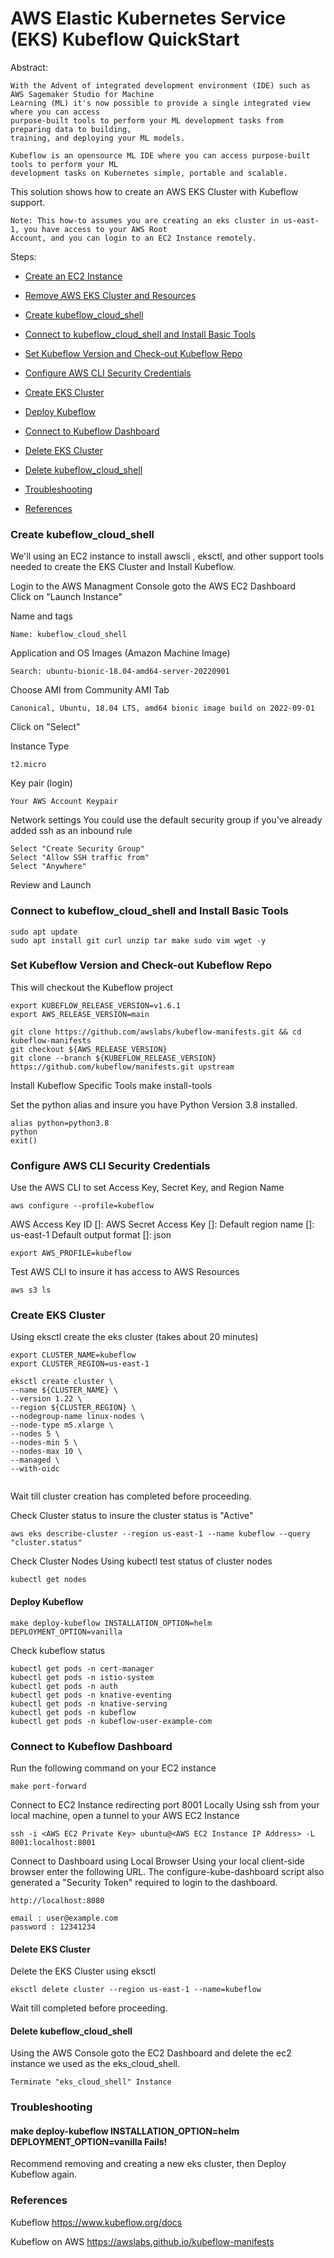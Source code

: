 AWS Elastic Kubernetes Service (EKS) Kubeflow QuickStart  
=======================================================
Abstract:
```
With the Advent of integrated development environment (IDE) such as AWS Sagemaker Studio for Machine
Learning (ML) it's now possible to provide a single integrated view where you can access
purpose-built tools to perform your ML development tasks from preparing data to building,
training, and deploying your ML models.

Kubeflow is an opensource ML IDE where you can access purpose-built tools to perform your ML
development tasks on Kubernetes simple, portable and scalable.

```
This solution shows how to create an AWS EKS Cluster with Kubeflow support.  
```
Note: This how-to assumes you are creating an eks cluster in us-east-1, you have access to your AWS Root
Account, and you can login to an EC2 Instance remotely.
```
Steps:  
* [Create an EC2 Instance](#create-an-ec2-instance)   
* [Remove AWS EKS Cluster and Resources](#remove-aws-eks-cluster-and-resources)  

* [Create kubeflow_cloud_shell]()
* [Connect to kubeflow_cloud_shell and Install Basic Tools]()
* [Set Kubeflow Version and Check-out Kubeflow Repo]()
* [Configure AWS CLI Security Credentials]()
* [Create EKS Cluster]()
* [Deploy Kubeflow]()
* [Connect to Kubeflow Dashboard]()
* [Delete EKS Cluster]()
* [Delete kubeflow_cloud_shell]()
* [Troubleshooting](#Troubleshooting)
* [References]()

### Create kubeflow_cloud_shell
We'll using an EC2 instance to install awscli , eksctl, and other support tools needed to create
the EKS Cluster and Install Kubeflow.

Login to the AWS Managment Console goto the AWS EC2 Dashboard  
Click on "Launch Instance"  

Name and tags
```
Name: kubeflow_cloud_shell
```
Application and OS Images (Amazon Machine Image)
```
Search: ubuntu-bionic-18.04-amd64-server-20220901
```
Choose AMI from Community AMI Tab
```
Canonical, Ubuntu, 18.04 LTS, amd64 bionic image build on 2022-09-01
```  
Click on "Select"

Instance Type
```
t2.micro
```
Key pair (login)
```
Your AWS Account Keypair
```
Network settings 
You could use the default security group if you've already added ssh as an inbound rule
```
Select "Create Security Group"
Select "Allow SSH traffic from"
Select "Anywhere"
```
Review and Launch  

### Connect to kubeflow_cloud_shell and Install Basic Tools
```
sudo apt update
sudo apt install git curl unzip tar make sudo vim wget -y
```

### Set Kubeflow Version and Check-out Kubeflow Repo
This will checkout the Kubeflow project
```
export KUBEFLOW_RELEASE_VERSION=v1.6.1
export AWS_RELEASE_VERSION=main

git clone https://github.com/awslabs/kubeflow-manifests.git && cd kubeflow-manifests
git checkout ${AWS_RELEASE_VERSION}
git clone --branch ${KUBEFLOW_RELEASE_VERSION} https://github.com/kubeflow/manifests.git upstream
```
Install Kubeflow Specific Tools
make install-tools

Set the python alias and insure you have Python Version 3.8 installed.
```
alias python=python3.8
python
exit()
```

### Configure AWS CLI Security Credentials
Use the AWS CLI to set Access Key, Secret Key, and Region Name
```
aws configure --profile=kubeflow
```
AWS Access Key ID []: <Your Access Key ID>
AWS Secret Access Key []: <Your Secret Access Key>
Default region name []: us-east-1
Default output format []: json

```
export AWS_PROFILE=kubeflow
```

Test AWS CLI to insure it has access to AWS Resources
```
aws s3 ls
```

### Create EKS Cluster 
Using eksctl create the eks cluster (takes about 20 minutes)
```
export CLUSTER_NAME=kubeflow
export CLUSTER_REGION=us-east-1
```
```
eksctl create cluster \
--name ${CLUSTER_NAME} \
--version 1.22 \
--region ${CLUSTER_REGION} \
--nodegroup-name linux-nodes \
--node-type m5.xlarge \
--nodes 5 \
--nodes-min 5 \
--nodes-max 10 \
--managed \
--with-oidc
    
```
Wait till cluster creation has completed before proceeding.  

Check Cluster status to insure the cluster status is "Active"
```
aws eks describe-cluster --region us-east-1 --name kubeflow --query "cluster.status"
```
Check Cluster Nodes Using kubectl test status of cluster nodes
```
kubectl get nodes
```
#### Deploy Kubeflow
```
make deploy-kubeflow INSTALLATION_OPTION=helm DEPLOYMENT_OPTION=vanilla
```

Check kubeflow status
```
kubectl get pods -n cert-manager
kubectl get pods -n istio-system
kubectl get pods -n auth
kubectl get pods -n knative-eventing
kubectl get pods -n knative-serving
kubectl get pods -n kubeflow
kubectl get pods -n kubeflow-user-example-com
```

### Connect to Kubeflow Dashboard
Run the following command on your EC2 instance
```
make port-forward
```

Connect to EC2 Instance redirecting port 8001 Locally
Using ssh from your local machine, open a tunnel to your AWS EC2 Instance
```
ssh -i <AWS EC2 Private Key> ubuntu@<AWS EC2 Instance IP Address> -L 8001:localhost:8001
```
Connect to Dashboard using Local Browser
Using your local client-side browser enter the following URL. The configure-kube-dashboard script
also generated a "Security Token" required to login to the dashboard.
```
http://localhost:8080

email : user@example.com
password : 12341234
```

#### Delete EKS Cluster
Delete the EKS Cluster using eksctl
```
eksctl delete cluster --region us-east-1 --name=kubeflow
```
Wait till completed before proceeding.  

#### Delete kubeflow_cloud_shell
Using the AWS Console goto the EC2 Dashboard and delete the ec2 instance we used as the eks_cloud_shell.
```
Terminate "eks_cloud_shell" Instance  
```
### Troubleshooting
#### make deploy-kubeflow INSTALLATION_OPTION=helm DEPLOYMENT_OPTION=vanilla Fails!
Recommend removing and creating a new eks cluster, then Deploy Kubeflow again.


### References
Kubeflow
https://www.kubeflow.org/docs

Kubeflow on AWS
https://awslabs.github.io/kubeflow-manifests



